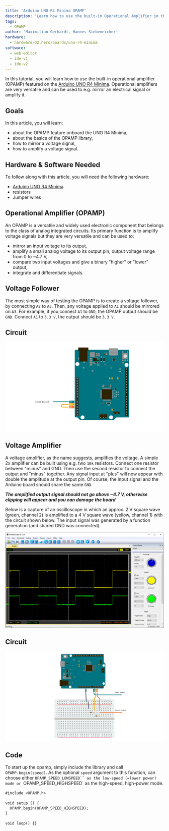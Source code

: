 ```yaml
---
title: 'Arduino UNO R4 Minima OPAMP'
description: 'Learn how to use the built-in Operational Amplifier in the UNO R4 Minima'
tags:
  - OPAMP
author: 'Maximilian Gerhardt, Hannes Siebeneicher'
hardware:
  - hardware/02.hero/boards/uno-r4-minima
software:
  - web-editor
  - ide-v1
  - ide-v2
---
```


In this tutorial, you will learn how to use the built-in operational amplifier (OPAMP) featured on the [Arduino UNO R4 Minima](https://store.arduino.cc/products/uno-r4-minima). Operational amplifiers are very versatile and can be used to e.g. mirror an electrical signal or amplify it. 

## Goals

In this article, you will learn:
- about the OPAMP feature onboard the UNO R4 Minima,
- about the basics of the OPAMP library, 
- how to mirror a voltage signal,
- how to amplify a voltage signal.

## Hardware & Software Needed
  To follow along with this article, you will need the following hardware: 
  
  - [Arduino UNO R4 Minima](https://store.arduino.cc/uno-r4-minima)
  - resistors 
  - Jumper wires
  
  
##  Operational Amplifier (OPAMP)

An OPAMP is a versatile and widely used electronic component that belongs to the class of analog integrated circuits. Its primary function is to amplify voltage signals but they are very versatile and can be used to:

- mirror an input voltage to its output,
- amplify a small analog voltage to its output pin, output voltage range from 0 to ~4.7 V,
- compare two input voltages and give a binary "higher" or "lower" output,
- integrate and differentiate signals.

## Voltage Follower

The most simple way of testing the OPAMP is to create a voltage follower, by connecting `A2` to `A3`. Then, any voltage applied to `A1` should be mirrored on `A3`. For example, if you connect `A1` to `GND`, the OPAMP output should be `GND`. Connect `A1` to `3.3 V`, the output should be `3.3 V`.

## Circuit

![Voltage Follower Circuit](./assets/circuitFollower.png)

## Voltage Amplifier

A voltage amplifier, as the name suggests, amplifies the voltage. A simple 2x amplifier can be built using e.g. two `10k` resistors. Connect one resistor between "minus" and GND. Then use the second resistor to connect the output and "minus" together. Any signal input at "plus" will now appear with double the amplitude at the output pin. Of course, the input signal and the Arduino board should share the same `GND`. 

***The amplified output signal should not go above ~4.7 V, otherwise clipping will appear and you can damage the board***

Below is a capture of an oscilloscope in which an approx. 2 V square wave (green, channel 2) is amplified to a 4 V square wave (yellow, channel 1) with the circuit shown below. The input signal was generated by a function generation (and shared GND was connected).

![Oscilloscope measurements](./assets/amp_screenshot.png)

## Circuit

![OPAMP Circuit](./assets/circuitAmplifier.png)

## Code

To start up the opamp, simply include the library and call `OPAMP.begin(speed)`. As the optional `speed` argument to this function, can choose either `OPAMP_SPEED_LOWSPEED`` as the low-speed (=lower power) mode or `OPAMP_SPEED_HIGHSPEED` as the high-speed, high-power mode.

```arduino
#include <OPAMP.h>

void setup () {
  OPAMP.begin(OPAMP_SPEED_HIGHSPEED);
}

void loop() {}

```